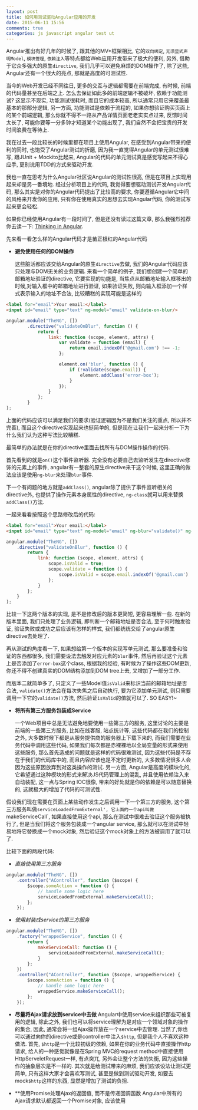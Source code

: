 ```yaml
---
layout: post
title: 如何用测试驱动Angular应用的开发
date: 2015-06-11 15:56
comments: true
categories: js javascript angular test ut
---
```

Angular推出有好几年的时候了, 跟其他的MV*框架相比, 它的`双向绑定`, `无须显式声明Model`, `模块管理`, `依赖注入`等特点都给Web应用开发带来了极大的便利, 另外, 借助于它众多强大的原生`directive`, 我们几乎可以避免麻烦的DOM操作了, 除了这些, Angular还有一个很大的亮点, 那就是高度的可测试性.

当今的Web开发已经不同往日, 更多的交互与逻辑都需要在前端完成, 有时候, 前端的代码量甚至在后端之上. 怎么去保证如此多的前端逻辑不被破坏, 依赖于功能测试? 这显示不现实, 功能测试很耗时, 而且它的成本较高, 所以通常只用它来覆盖最基本的那部分逻辑, 另一方面, 功能测试是依赖于流程的, 如果你想验证购买页面上的某个前端逻辑, 那么你就不得不一路从产品详情页面老老实实点过来, 反馈时间太长了, 可能你要等一分多钟才知道某个功能出现了, 我们自然不会把宝贵的开发时间浪费在等待上.

我在过去一段比较长的时候里都在项目上使用Angular, 在感受到Angular带来的便利的同时, 也饱受了Angular测试的折磨, 因为我一直觉得Angular的单元测试很难写, 跟JUnit + Mockito比起来, Angular的代码的单元测试真是感觉写起来不得心应手, 更别说用TDD的方式来驱动开发.

我也一直在思考为什么Angular社区说Angular的测试性很高, 但是在项目上实现用起来却是另一番境地. 经过分析项目上的代码, 我觉得要想驱动测试开发Angular代码, 那么其实是对你的Angular代码提出了比较高的要求, 你要遵循Angular它中间的风格来开发你的应用, 只有你在使用真实的思想去实现Angular代码, 你的测试写起来更会轻松.

如果你已经使用Angular有一段时间了, 但是还没有读过这篇文章, 那么我强烈推荐你去读一下: [Thinking in Angular](http://stackoverflow.com/questions/14994391/thinking-in-angularjs-if-i-have-a-jquery-background).

先来看一看怎么样的Angular代码才是苗正根红的Angular代码

* **避免使用任何的DOM操作**

    这些脏活都应该交给Angular的原生`directive`去做, 我们的Angular代码应该只处理与DOM无关的业务逻辑. 来看一个简单的例子, 我们想创建一个简单的邮箱地址验证的directive, 它要实现的功能是, 当焦点从邮箱地址输入框移出的时候,对输入框中的邮箱地址进行验证, 如果验证失败, 则向输入框添加一个样式表示输入的地址不合法, 比较糟糕的实现可能是这样的
    
```html
<label for="email">Your email:</label>
<input id="email" type="text" ng-model="email" validate-on-blur/>
```

```javascript
angular.module("TheNG", [])
        .directive("validateOnBlur", function () {
            return {
                link: function (scope, element, attrs) {
                    var validate = function (email) {
                        return email.indexOf('@gmail.com') !== -1;
                    };

                    element.on('blur', function () {
                        if (!validate(scope.email)) {
                            element.addClass('error-box');
                        }
                    });
                }
            };
        }
);
```

上面的代码应该可以满足我们的要求(验证逻辑因为不是我们关注的重点, 所以并不完善), 而且这个directive实现起来也挺简单的, 但是现在让我们一起来分析一下为什么我们认为这种写法比较糟糕.

最简单的办法就是在你的directive里面去找所有与DOM操作操作的代码. 

首先看到的就是`on()`这个事件监听器. 完全没有必要自己去监听发生在directive修饰的元素上的事件, angular有一整套的原生directive来干这个时候, 这里正确的做法应该是使用`ng-blur`来处理`blur`事件.

下一个有问题的地方就是`addClass()`, angular除了提供了事件监听相关的directive外, 也提供了操作元素本身属性的directive, `ng-class`就可以用来替换`addClass()`方法.

一起来看看按照这个思路修改后的代码:
```html
<label for="email">Your email:</label>
<input id="email" type="text" ng-model="email" ng-blur="validate()" ng-class="{'error-box': !isValid}" validate-on-blur/>
```

```javascript
angular.module("TheNG", [])
    .directive("validateOnBlur", function () {
        return {
            link: function (scope, element, attrs) {
                scope.isValid = true;
                scope.validate = function () {
                    scope.isValid = scope.email.indexOf('@gmail.com') !== -1;
                };
            }
        };
    }
);
```
比较一下这两个版本的实现, 是不是修改后的版本更简短, 更容易理解一些. 在新的版本里面, 我们只处理了业务逻辑, 即判断一个邮箱地址是否合法, 至于何时触发验证, 验证失败或成功之后应该有怎样的样式, 我们都统统交给了angular原生directive去处理了.

再从测试的角度看一下, 如果想给第一个版本的实现写单元测试, 那么要准备和验证的东西都很多, 我们需要设法去触发对应元素的`blur`事件, 然后再验证这个元素上是否添加了`error-box`这个class, 根据我的经验, 有时候为了操作这些DOM更新, 你还不得不创建真实的DOM结构添加到DOM tree上去, 又增加了一部分工作.

而版本二就简单多了, 只定义了一些Model值`isValid`来标识当前的邮箱地址是否合法, `validate()`方法会在每次失焦之后自动执行, 要为它添加单元测试, 则只需要调用一下它的`validate()`方法, 然后验证`isValid`的值就可以了. SO EASY!~

* **将所有第三方服务包装成Service**

    一个Web项目中总是无法避免地要使用一些第三方的服务, 这里讨论的主要是前端的一些第三方服务, 比如在线客服, 站点统计等, 这些代码都在我们的控制之外, 大多数时候下都是从服务提供商的服务器上下载下来的, 而我们需要在业务代码中调用这些代码, 如果我们每次都是赤裸裸地以全局变量的形式来使用这些服务, 那么首先造成的问题就是这样的代码很难测试, 因为这些代码是不存在于我们的代码库中的, 而且内容应该也是不定时更新的, 大多数情况很多人会因为这些原因放弃到对这类操作的测试. 另一方面, Angular是高度的模块化的, 它希望通过这种模块的形式来解决JS代码管理上的混乱, 并且使用依赖注入来自动装配, 这一点与Spring IOC很像, 带来的好处就是你的依赖是可以随意替换的, 这就极大的增加了代码的可测试性.

假设我们现在需要在页面上某些动作发生之后调用一下一个第三方的服务, 这个第三方服务叫做`serviceLoadedFromExternal', 它上面的一个api叫做`makeServiceCall`, 如果直接使用这个api, 那么在测试中很难去验证这个服务被执行了, 但是当我们将这个服务包装成一个angular service, 那么就可以在测试中轻易地将它替换成一个mock对象, 然后验证这个mock对象上的方法被调用了就可以了.

比较下面的两段代码:

  * *直接使用第三方服务*  
```javascript
angular.module("TheNG", [])
    .controller("AController", function ($scope) {
        $scope.someAction = function () {
            // handle some logic here
            serviceLoadedFromExternal.makeServiceCall();
        };
    });
```
  * *使用封装成service的第三方服务*
```javascript
angular.module("TheNG", [])
    .factory("wrappedService", function () {
        return {
            makeServiceCall: function () {
                serviceLoadedFromExternal.makeServiceCall();
            }
        };
    })
    .controller("AController", function ($scope, wrappedService) {
        $scope.someAction = function () {
            // handle some logic here
            wrappedService.makeServiceCall();
        };
    });
```
* **尽量将Ajax请求放到service中去做**
    Angular中使用service来组织那些可被复用的逻辑, 除此之外, 我们也可以将service理解为是对应一个领域对象的操作的集合, 因此, 通常会将一组Ajax操作放在一个service中去管理.
    当然了,你也可以通过向你的directive或是controller中注入`$http`, 但是我个人不喜欢这种做法. 首先, `$http`是一个比较初级的依赖, 如果在你的业务代码中直接操作http请求, 给人的一种感觉就像是在Spring MVC的request method中直接使用HttpServeletRequest一样, 有点突兀, 另外会让整个方法的失衡, 因为这些操作的抽象层次是不一样的. 其次就是给测试带来的麻烦, 我们应该设法让测试更简单, 只有这样大家才会喜欢写测试, 甚至是做到测试驱动开发, 如要去mock`$http`这样的东西, 显然是增加了测试的负担.
    
* **使用Promise处理Ajax的返回值, 而不是传递回调函数
    Angular中所有的Ajax请求默认都返回一个Promise对象, 应该使用